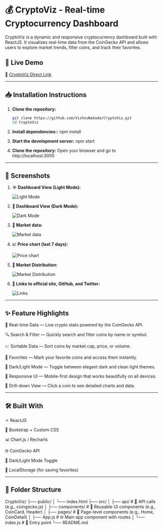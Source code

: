 # 💰 CryptoViz - Real-time Cryptocurrency Dashboard

CryptoViz is a dynamic and responsive cryptocurrency dashboard built with ReactJS. It visualizes real-time data from the CoinGecko API and allows users to explore market trends, filter coins, and track their favorites.

## 🚀 Live Demo

🔗 [CryptoViz Direct Link](https://quiet-entremet-fed57a.netlify.app/)

---

## 📥 Installation Instructions

1. **Clone the repository:**
   ```bash
   git clone https://github.com/VishnuNakade/CryptoViz.git
   cd CryptoViz

2. **Install dependencies::**
    npm install

3. **Start the development server:**
    npm start

4. **Clone the repository:**
    Open your browser and go to http://localhost:3000

---

## 📸 Screenshots

1. **☀️ Dashboard View (Light Mode):**

    ![Light Mode](public/screenshot1.png)

2. **🌙 Dashboard View (Dark Mode):**

    ![Dark Mode](public/screenshot2.png)

3. **📃 Market data:**

    ![Market data](public/screenshot3.png)

4. **📈 Price chart (last 7 days):**

    ![Price chart](public/screenshot4.png)

5. **💸 Market Distribution:**

    ![Market Distribution](public/screenshot5.png)

6. **🔗 Links to official site, GitHub, and Twitter:**

    ![Links](public/screenshot6.png)

---

## ✨ Feature Highlights

🔄 Real-time Data — Live crypto stats powered by the CoinGecko API.

🔍 Search & Filter — Quickly search and filter coins by name or symbol.

📈 Sortable Data — Sort coins by market cap, price, or volume.

🖤 Favorites — Mark your favorite coins and access them instantly.

🌙 Dark/Light Mode — Toggle between elegant dark and clean light themes.

📱 Responsive UI — Mobile-first design that works beautifully on all devices.

🔗 Drill-down View — Click a coin to see detailed charts and data.

---

## 🛠️ Built With

⚛️ ReactJS

💅 Bootstrap + Custom CSS

📊 Chart.js / Recharts

🌐 CoinGecko API

🌙 Dark/Light Mode Toggle

💖 LocalStorage (for saving favorites)


---

## 📂 Folder Structure

CryptoViz/
├── public/
│   └── index.html
├── src/
│   ├── api/              # 📡 API calls (e.g., coingecko.js)
│   ├── components/       # 🧩 Reusable UI components (e.g., CoinCard, Header)
│   ├── pages/            # 📄 Page-level components (e.g., Home, CoinDetail)
│   ├── App.js            # 🌐 Main app component with routes
│   └── index.js          # 🏁 Entry point
└── README.md






